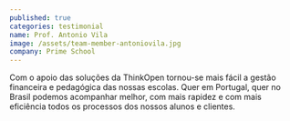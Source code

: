 ```yaml
---
published: true
categories: testimonial
name: Prof. Antonio Vila
image: /assets/team-member-antoniovila.jpg
company: Prime School
---
```


Com o apoio das soluções da ThinkOpen tornou-se mais fácil a gestão financeira e pedagógica das nossas escolas. Quer em Portugal, quer no Brasil podemos acompanhar melhor, com mais rapidez e com mais eficiência todos os processos dos nossos alunos e clientes.
